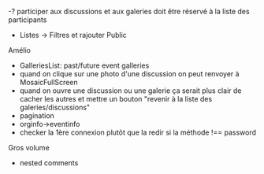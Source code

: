 -? participer aux discussions et aux galeries doit être réservé à la liste des participants

- Listes -> Filtres et rajouter Public

Amélio

- GalleriesList: past/future event galleries
- quand on clique sur une photo d'une discussion on peut renvoyer à MosaicFullScreen
- quand on ouvre une discussion ou une galerie ça serait plus clair de cacher les autres et mettre un bouton "revenir à la liste des galeries/discussions"
- pagination
- orginfo->eventinfo
- checker la 1ère connexion plutôt que la redir si la méthode !== password

Gros volume

- nested comments
